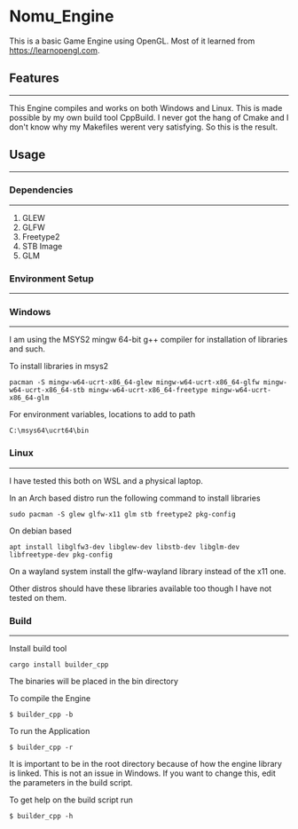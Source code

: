 # Nomu_Engine

This is a basic Game Engine using OpenGL. Most of it learned from https://learnopengl.com.

## Features
---------------------------------------------------------------------------

This Engine compiles and works on both Windows and Linux. This is made possible by my own build tool CppBuild. I never got the hang of Cmake and I don't know why my Makefiles werent very satisfying. So this is the result.

## Usage
---------------------------------------------------------------------------

### Dependencies
---------------------------------------------------------------------------
1. GLEW
2. GLFW
3. Freetype2
4. STB Image
5. GLM

### Environment Setup
---------------------------------------------------------------------------
### Windows
---------------------------------------------------------------------------

I am using the MSYS2 mingw 64-bit g++ compiler for installation of libraries and such.


To install libraries in msys2

```
pacman -S mingw-w64-ucrt-x86_64-glew mingw-w64-ucrt-x86_64-glfw mingw-w64-ucrt-x86_64-stb mingw-w64-ucrt-x86_64-freetype mingw-w64-ucrt-x86_64-glm
```

For environment variables, locations to add to path

```
C:\msys64\ucrt64\bin
```

### Linux
---------------------------------------------------------------------------

I have tested this both on WSL and a physical laptop.

In an Arch based distro run the following command to install libraries

```
sudo pacman -S glew glfw-x11 glm stb freetype2 pkg-config
```

On debian based 
```
apt install libglfw3-dev libglew-dev libstb-dev libglm-dev libfreetype-dev pkg-config
```

On a wayland system install the glfw-wayland library instead of the x11 one.

Other distros should have these libraries available too though I have not tested on them.

### Build
---------------------------------------------------------------------------
Install build tool
```
cargo install builder_cpp
```

The binaries will be placed in the bin directory

To compile the Engine 
```
$ builder_cpp -b
```

To run the Application
```
$ builder_cpp -r
```
It is important to be in the root directory because of how the engine library is linked. This is not an issue in Windows. If you want to change this, edit the parameters in the build script.

To get help on the build script run

```
$ builder_cpp -h
```
